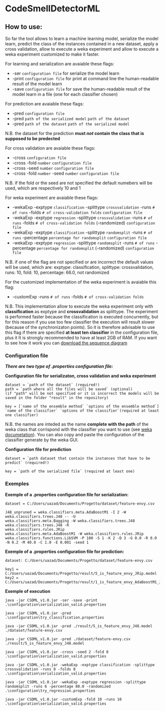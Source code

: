 # CodeSmellDetectorML

How to use: 
-----------

So far the tool allows to learn a machine learning model, serialize the model learn, 
predict the class of the instances contained in a new dataset, apply a cross validation,
allow to execute a weka experiment and allow to execute a weka experiment customized to
make it faster.

For learning and serialization are avaiable these flags:
  * -ser `configuration file` for serialize the model learn
  * -print `configuration file` for print at command line the human-readable result of the model learn
  * -save `configuration file` for save the human-readable result of the model learn in a file (one for each classifier chosen)
 
For prediction are avaiable these flags:
  * -pred `configuration file` 
  * -pred `path of the serialized model` `path of the dataset`
  * -pred `path of the dataset` `path of the serialized model`
  
  N.B. the dataset for the prediction __must _not_ contain the class that is supposed to be predected__
  
For cross validation are avaiable these flags:
  * -cross `configuration file`
  * -cross -fold `number` `configuration file`
  * -cross -seed `number` `configuration file`
  * -cross -fold `number` -seed `number` `configuration file` 

  N.B. if the fold or the seed are not specified the default numebers will be used, which are respectively 10 and 1
  
For weka experiment are avaiable these flags:
  * -wekaExp -exptype `classification` -splittype `crossvalidation` -runs `# of runs` -folds `# of cross-validation folds`  `configuration file` 
  * -wekaExp -exptype `regression` -splittype `crossvalidation` -runs `# of runs` -folds `# of cross-validation folds` (-randomized)  `configuration file`      
  * -wekaExp -exptype `classification` -splittype `randomsplit` -runs `# of runs` -percentage `percentage for randomsplit`  `configuration file` 
  * -wekaExp -exptype `regression` -splittype `randomsplit` -runs `# of runs` -percentage `percentage for randomsplit` (-randomized)  `configuration file` 
  
  N.B. if one of the flag are not specified or are incorrect the default values will be used, which are:
       exptype: classification, splittype: crossvalidation, runs: 10, fold: 10, percentage: 66.0, not randomized
    
For the customized implementation of the weka experiment is avaiable this flag:
  * -customExp -runs `# of runs` -folds `# of cross-validation folds`
   
  N.B. This implementation allow to execute the weka experiment only with __classification__ as exptype and __crossvalidation__ as splittype.
       The experiment is performed faster because the classification is executed concurrently, but for this reason if you use too few
       classifier the execution will result slower (because of the synchronizaton points). So it is therefore advisable to use this flag
       if there are specified __at least ten classifier__ in the configuration file, plus it It is strongly recommended to have at least 2GB
       of RAM. If you want to see how it work you can [download the sequence diagram](https://github.com/UmbertoAzadi/CodeSmellDetectorML/tree/master/docs/CustomExperiment.pdf?raw=true)   
   
 ### Configuration file
 
 ___There are two type of .properties configuration file:___
 
  **Configuration file for serializaton, cross validation and weka experiment**
  
	dataset = `path of the dataset` (required!)
	path = `path where all the files will be saved` (optional)
  	(if "path" will be not specified or it is incorrect the models will be saved in the folder "result" in the repository)
  
  	key = [`name of the ensemble method` `options of the ensemble method`]  `name of the classifier` `options of the classifier`(required at least one classifier)
	
N.B. the names are inteded as the name __complete with the path__ of the weka class that corrispond with the classifier 
     you want to use (see [weka documetation](http://weka.sourceforge.net/doc.stable/)). You can also copy and paste the
     configuration of the classifier generate by the weka GUI.
  
  **Configuration file for prediction**
  
  	dataset = `path dataset that contain the instances that have to be predict` (required!)
  
  	key = `path of the serialized file` (required at least one)
       
      
			
  
  ### Exemples
  
  **Exemple of a .properties configuration file for serialization:**
  
	dataset = C:/Users/uazad/Documents/Progetto/dataset/feature-envy.csv
 
	J48_unpruned = weka.classifiers.meta.AdaBoostM1 -I 2 -W weka.classifiers.trees.J48 -- -U
	weka.classifiers.meta.Bagging -W weka.classifiers.trees.J48
	weka.classifiers.trees.J48 -R
	weka.classifiers.rules.JRip 
	weka.classifiers.meta.AdaBoostM1 -W weka.classifiers.rules.JRip
	weka.classifiers.functions.LibSVM -P 100 -S 1 -K 2 -D 3 -G 0.0 -R 0.0 -N 0.2 -M 40.0 -C 1.0 -E 0.001 -seed 1
  
  **Exemple of a .properties configuration file for prediction:**
  
	dataset: C:/Users/uazad/Documents/Progetto/dataset/feature-envy.csv
   
	key1 = C:/Users/uazad/Documents/Progetto/result/5_is_feature_envy_JRip.model
	key2 = C:/Users/uazad/Documents/Progetto/result/1_is_feature_envy_AdaBoostM1_J48.model

  
  **Exemple of execution**
  
	java -jar CSDML_v1.0.jar -ser -save -print .\configuration\serialization_valid.properties
  
	java -jar CSDML_v1.0.jar -pred .\configuration\try_classification.properties
  
	java -jar CSDML_v1.0.jar -pred ./result/5_is_feature_envy_J48.model ./dataset/feature-envy.csv
  
	java -jar CSDML_v1.0.jar -pred ./dataset/feature-envy.csv ./result/5_is_feature_envy_J48.model
   
	java -jar CSDML_v1.0.jar -cross -seed 2 -fold 8 .\configuration\serialization_valid.properties
   
	java -jar CSDML_v1.0.jar -wekaExp -exptype classification -splittype crossvalidation -runs 8 -folds 8  .\configuration\serialization_valid.properties
   
	java -jar CSDML_v1.0.jar -wekaExp -exptype regression -splittype randomsplit -runs 6 -percentage 80.0 -randomized .\configuration\try_regression.properties
  
	java -jar CSDML_v1.0.jar -customExp -fold 10 -runs 10 .\configuration\serialization_valid.properties